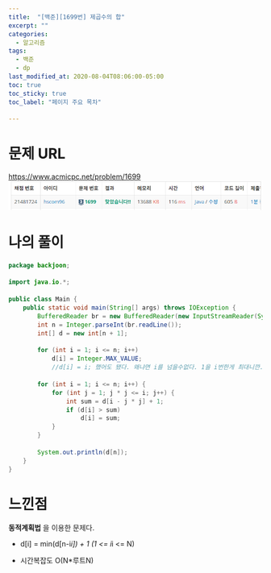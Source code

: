 ```yaml
---
title:  "[백준][1699번] 제곱수의 합"
excerpt: ""
categories:
  - 알고리즘
tags:
  - 백준
  - dp
last_modified_at: 2020-08-04T08:06:00-05:00
toc: true
toc_sticky: true
toc_label: "페이지 주요 목차"

---
```

# 문제 URL
https://www.acmicpc.net/problem/1699
![boj1699](/images/2020/08/boj1699.png)

# 나의 풀이
```java
package backjoon;

import java.io.*;

public class Main {
    public static void main(String[] args) throws IOException {
        BufferedReader br = new BufferedReader(new InputStreamReader(System.in));
        int n = Integer.parseInt(br.readLine());
        int[] d = new int[n + 1];

        for (int i = 1; i <= n; i++)
            d[i] = Integer.MAX_VALUE;
            //d[i] = i; 했어도 됐다. 왜냐면 i를 넘을수없다. 1을 i번한게 최대니깐.

        for (int i = 1; i <= n; i++) {
            for (int j = 1; j * j <= i; j++) {
                int sum = d[i - j * j] + 1;
                if (d[i] > sum)
                    d[i] = sum;
            }
        }

        System.out.println(d[n]);
    }
}
```


# 느낀점
__동적계획법__ 을 이용한 문제다.

- d[i] = min(d[n-i*i]) + 1 (1 <= i*i <= N)

- 시간복잡도 O(N*루트N)
